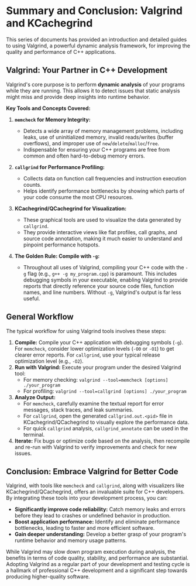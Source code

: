 # Summary and Conclusion: Valgrind and KCachegrind

This series of documents has provided an introduction and detailed guides to using Valgrind, a powerful dynamic analysis framework, for improving the quality and performance of C++ applications.

## Valgrind: Your Partner in C++ Development

Valgrind's core purpose is to perform **dynamic analysis** of your programs while they are running. This allows it to detect issues that static analysis might miss and provide deep insights into runtime behavior.

**Key Tools and Concepts Covered:**

1.  **`memcheck` for Memory Integrity:**
    *   Detects a wide array of memory management problems, including leaks, use of uninitialized memory, invalid reads/writes (buffer overflows), and improper use of `new`/`delete`/`malloc`/`free`.
    *   Indispensable for ensuring your C++ programs are free from common and often hard-to-debug memory errors.

2.  **`callgrind` for Performance Profiling:**
    *   Collects data on function call frequencies and instruction execution counts.
    *   Helps identify performance bottlenecks by showing which parts of your code consume the most CPU resources.

3.  **KCachegrind/QCachegrind for Visualization:**
    *   These graphical tools are used to visualize the data generated by `callgrind`.
    *   They provide interactive views like flat profiles, call graphs, and source code annotation, making it much easier to understand and pinpoint performance hotspots.

4.  **The Golden Rule: Compile with `-g`:**
    *   Throughout all uses of Valgrind, compiling your C++ code with the `-g` flag (e.g., `g++ -g my_program.cpp`) is paramount. This includes debugging symbols in your executable, enabling Valgrind to provide reports that directly reference your source code files, function names, and line numbers. Without `-g`, Valgrind's output is far less useful.

## General Workflow

The typical workflow for using Valgrind tools involves these steps:

1.  **Compile:** Compile your C++ application with debugging symbols (`-g`). For `memcheck`, consider lower optimization levels (`-O0` or `-O1`) to get clearer error reports. For `callgrind`, use your typical release optimization level (e.g., `-O2`).
2.  **Run with Valgrind:** Execute your program under the desired Valgrind tool:
    *   For memory checking: `valgrind --tool=memcheck [options] ./your_program`
    *   For profiling: `valgrind --tool=callgrind [options] ./your_program`
3.  **Analyze Output:**
    *   For `memcheck`, carefully examine the textual report for error messages, stack traces, and leak summaries.
    *   For `callgrind`, open the generated `callgrind.out.<pid>` file in KCachegrind/QCachegrind to visually explore the performance data.
    *   For quick `callgrind` analysis, `callgrind_annotate` can be used in the terminal.
4.  **Iterate:** Fix bugs or optimize code based on the analysis, then recompile and re-run with Valgrind to verify improvements and check for new issues.

## Conclusion: Embrace Valgrind for Better Code

Valgrind, with tools like `memcheck` and `callgrind`, along with visualizers like KCachegrind/QCachegrind, offers an invaluable suite for C++ developers. By integrating these tools into your development process, you can:

*   **Significantly improve code reliability:** Catch memory leaks and errors before they lead to crashes or undefined behavior in production.
*   **Boost application performance:** Identify and eliminate performance bottlenecks, leading to faster and more efficient software.
*   **Gain deeper understanding:** Develop a better grasp of your program's runtime behavior and memory usage patterns.

While Valgrind may slow down program execution during analysis, the benefits in terms of code quality, stability, and performance are substantial. Adopting Valgrind as a regular part of your development and testing cycle is a hallmark of professional C++ development and a significant step towards producing higher-quality software.
```


